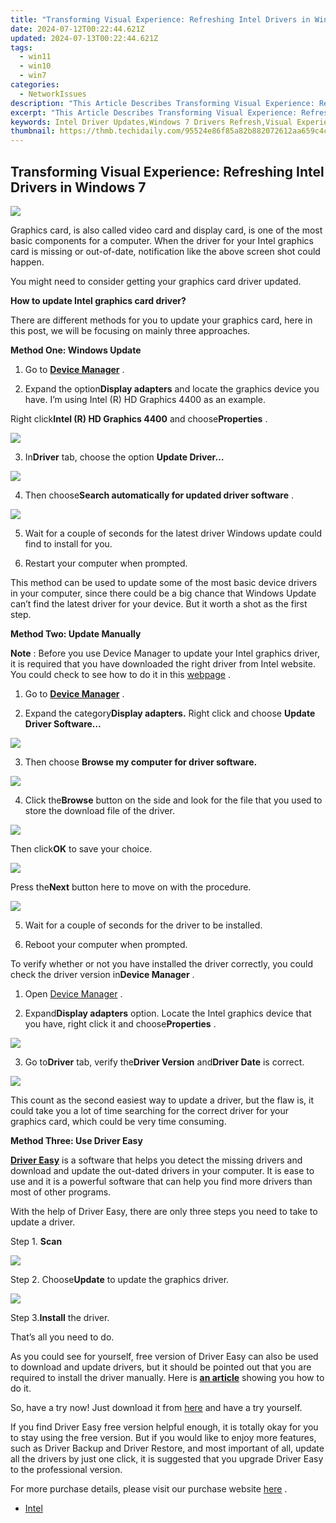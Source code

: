 ```yaml
---
title: "Transforming Visual Experience: Refreshing Intel Drivers in Windows 7"
date: 2024-07-12T00:22:44.621Z
updated: 2024-07-13T00:22:44.621Z
tags:
  - win11
  - win10
  - win7
categories:
  - NetworkIssues
description: "This Article Describes Transforming Visual Experience: Refreshing Intel Drivers in Windows 7"
excerpt: "This Article Describes Transforming Visual Experience: Refreshing Intel Drivers in Windows 7"
keywords: Intel Driver Updates,Windows 7 Drivers Refresh,Visual Experience Enhancement,Performance Improvement in Windows 7,Intellivision Drivers for Windows 7,Optimizing Windows 7 Graphics,Drivers Update Guide
thumbnail: https://thmb.techidaily.com/95524e86f85a82b882072612aa659c4c34bda2a3447788441dbc49006b9ec58d.jpg
---
```


## Transforming Visual Experience: Refreshing Intel Drivers in Windows 7

![](https://images.drivereasy.com/wp-content/uploads/2016/07/img_578613b251e97.png)
  
 Graphics card, is also called video card and display card, is one of the most basic components for a computer. When the driver for your Intel graphics card is missing or out-of-date, notification like the above screen shot could happen.
  
 You might need to consider getting your graphics card driver updated.

**How to update Intel graphics card driver?**
  
 There are different methods for you to update your graphics card, here in this post, we will be focusing on mainly three approaches.

   **Method One: Windows Update**
  
 1) Go to **[Device Manager](https://tools.techidaily.com/drivereasy/download/)**  .
  
 2) Expand the option**Display adapters** and locate the graphics device you have. I’m using Intel (R) HD Graphics 4400 as an example.
  
 Right click**Intel (R) HD Graphics 4400** and choose**Properties** .  
  
![](https://images.drivereasy.com/wp-content/uploads/2016/06/img_5768e88d4c28f.png)
  
 3) In**Driver** tab, choose the option **Update Driver…**
  
![](https://images.drivereasy.com/wp-content/uploads/2016/06/img_5768e8d948fcb.png)
  
 4) Then choose**Search automatically for updated driver software** .  
  
![](https://images.drivereasy.com/wp-content/uploads/2016/06/img_5768e905dec87.png)
  
 5) Wait for a couple of seconds for the latest driver Windows update could find to install for you.
  
 6) Restart your computer when prompted.
  
 This method can be used to update some of the most basic device drivers in your computer, since there could be a big chance that Windows Update can’t find the latest driver for your device. But it worth a shot as the first step.
  
 **Method Two: Update Manually**
  
**Note** : Before you use Device Manager to update your Intel graphics driver, it is required that you have downloaded the right driver from Intel website. You could check to see how to do it in this [webpage](https://tools.techidaily.com/drivereasy/download/) .
  
 1) Go to [**Device Manager**](https://tools.techidaily.com/drivereasy/download/) .  
  
 2) Expand the category**Display adapters.** Right click and choose **Update Driver Software…**
  
![](https://images.drivereasy.com/wp-content/uploads/2016/06/img_5768e51d02654.png)
  
 3) Then choose **Browse my computer for driver software.**
  
![](https://images.drivereasy.com/wp-content/uploads/2016/06/img_5768e52c20ba5.png)
  
 4) Click the**Browse** button on the side and look for the file that you used to store the download file of the driver.
  
![](https://images.drivereasy.com/wp-content/uploads/2016/06/img_5768e53d4e82e.png)
  
 Then click**OK** to save your choice.  
  
![](https://images.drivereasy.com/wp-content/uploads/2016/06/img_5768e56fb802f.png)
  
 Press the**Next** button here to move on with the procedure.
  
![](https://images.drivereasy.com/wp-content/uploads/2016/06/img_5768e57fe2fcf.png)
  
 5) Wait for a couple of seconds for the driver to be installed.
  
 6) Reboot your computer when prompted.
  
 To verify whether or not you have installed the driver correctly, you could check the driver version in**Device Manager** .
  
 1) Open [Device Manager](https://tools.techidaily.com/drivereasy/download/) .
  
 2) Expand**Display adapters** option. Locate the Intel graphics device that you have, right click it and choose**Properties** .
  
![](https://images.drivereasy.com/wp-content/uploads/2016/06/img_5768e683d026d.png)
  
 3) Go to**Driver** tab, verify the**Driver Version** and**Driver Date** is correct.  
  
![](https://images.drivereasy.com/wp-content/uploads/2016/06/img_5768e6fc5a068.png)

 This count as the second easiest way to update a driver, but the flaw is, it could take you a lot of time searching for the correct driver for your graphics card, which could be very time consuming.
  
**Method Three: Use Driver Easy**
  
**[Driver Easy](https://tools.techidaily.com/drivereasy/download/)**  is a software that helps you detect the missing drivers and download and update the out-dated drivers in your computer. It is ease to use and it is a powerful software that can help you find more drivers than most of other programs.
  
 With the help of Driver Easy, there are only three steps you need to take to update a driver.  
  
 Step 1. **Scan**
  
![](https://images.drivereasy.com/wp-content/uploads/2017/04/img_58e763a39732f.png)
  
 Step 2\. Choose**Update** to update the graphics driver.
  
![](https://images.drivereasy.com/wp-content/uploads/2017/04/img_58e763b51002c.jpg)
  
 Step 3.**Install** the driver.
  
 That’s all you need to do.
  
 As you could see for yourself, free version of Driver Easy can also be used to download and update drivers, but it should be pointed out that you are required to install the driver manually. Here is **[an article](https://tools.techidaily.com/drivereasy/download/)**  showing you how to do it.
  
 So, have a try now! Just download it from [here](https://tools.techidaily.com/drivereasy/download/) and have a try yourself.
  
 If you find Driver Easy free version helpful enough, it is totally okay for you to stay using the free version. But if you would like to enjoy more features, such as Driver Backup and Driver Restore, and most important of all, update all the drivers by just one click, it is suggested that you upgrade Driver Easy to the professional version.
  
 For more purchase details, please visit our purchase website [here](https://tools.techidaily.com/drivereasy/download/) .

* [Intel](https://tools.techidaily.com/drivereasy/download/)

<ins class="adsbygoogle"
     style="display:block"
     data-ad-format="autorelaxed"
     data-ad-client="ca-pub-7571918770474297"
     data-ad-slot="1223367746"></ins>



<ins class="adsbygoogle"
     style="display:block"
     data-ad-client="ca-pub-7571918770474297"
     data-ad-slot="8358498916"
     data-ad-format="auto"
     data-full-width-responsive="true"></ins>




